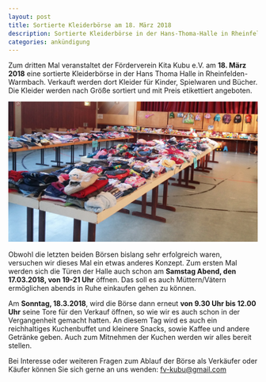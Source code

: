 ```yaml
---
layout: post
title: Sortierte Kleiderbörse am 18. März 2018
description: Sortierte Kleiderbörse in der Hans-Thoma-Halle in Rheinfelden/Warmbach am 18. März 2018.
categories: ankündigung
---
```


Zum dritten Mal veranstaltet der Förderverein Kita Kubu e.V. am **18. März 2018** eine sortierte
Kleiderbörse in der Hans Thoma Halle in Rheinfelden-Warmbach.
Verkauft werden dort Kleider für Kinder, Spielwaren und Bücher.
Die Kleider werden nach Größe sortiert und mit Preis etikettiert angeboten. 

![Sortierte Kleidung](/images/20171014_165432.jpg "Sortierte Kleidung an der Kleidebörse")

Obwohl die letzten beiden Börsen bislang sehr erfolgreich waren, versuchen wir dieses Mal ein etwas anderes Konzept.
Zum ersten Mal werden sich die Türen der Halle auch schon am **Samstag Abend, den 17.03.2018, von 19-21 Uhr** öffnen.
Das soll es auch Müttern/Vätern ermöglichen abends in Ruhe einkaufen gehen zu können.

Am **Sonntag, 18.3.2018**, wird die Börse dann erneut **von 9.30 Uhr bis 12.00 Uhr** seine Tore für den Verkauf öffnen,
so wie wir es auch schon in der Vergangenheit gemacht hatten.
An diesem Tag wird es auch ein reichhaltiges Kuchenbuffet und kleinere Snacks, sowie Kaffee und andere Getränke geben.
Auch zum Mitnehmen der Kuchen werden wir alles bereit stellen.

<!-- Für Verkäufer haben wir hier zusätzliche Informationen zum Download zusammengestellt.-->

Bei Interesse oder weiteren Fragen zum Ablauf der Börse als Verkäufer oder Käufer können Sie sich gerne an uns wenden:
<fv-kubu@gmail.com>
